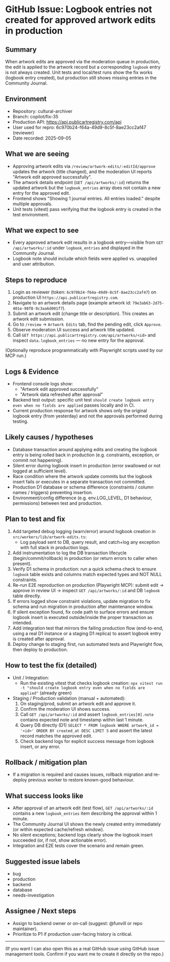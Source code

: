 # GitHub Issue: Logbook entries not created for approved artwork edits in production

## Summary

When artwork edits are approved via the moderation queue in production, the edit is applied to the artwork record but a corresponding `logbook` entry is not always created. Unit tests and local/test runs show the fix works (logbook entry created), but production still shows missing entries in the Community Journal.

## Environment

- Repository: cultural-archiver
- Branch: copilot/fix-35
- Production API: https://api.publicartregistry.com/api
- User used for repro: 6c970b24-f64a-49d9-8c5f-8ae23cc2af47 (reviewer)
- Date recorded: 2025-09-05

## What we are seeing

- Approving artwork edits via `/review/artwork-edits/:editId/approve` updates the artwork (title changed), and the moderation UI reports "Artwork edit approved successfully".
- The artwork details endpoint (`GET /api/artworks/:id`) returns the updated artwork but the `logbook_entries` array does not contain a new entry for the approved edit.
- Frontend shows "Showing 1 journal entries. All entries loaded." despite multiple approvals.
- Unit tests (vitest) pass verifying that the logbook entry is created in the test environment.

## What we expect to see

- Every approved artwork edit results in a logbook entry—visible from `GET /api/artworks/:id` under `logbook_entries` and displayed in the Community Journal.
- Logbook note should include which fields were applied vs. unapplied and user attribution.

## Steps to reproduce

1. Login as reviewer (token: `6c970b24-f64a-49d9-8c5f-8ae23cc2af47`) on production UI `https://api.publicartregistry.com`.
2. Navigate to an artwork details page (example artwork id: `79e3ab63-2d75-401e-98f8-9c3aa6d001f7`).
3. Submit an artwork edit (change title or description). This creates an artwork edit submission.
4. Go to `/review` → `Artwork Edits` tab, find the pending edit, click `Approve`.
5. Observe moderation UI success and artwork title updated.
6. Call `GET https://api.publicartregistry.com/api/artworks/<id>` and inspect `data.logbook_entries` — no new entry for the approval.

(Optionally reproduce programmatically with Playwright scripts used by our MCP run.)

## Logs & Evidence

- Frontend console logs show:
  - "Artwork edit approved successfully"
  - "Artwork data refreshed after approval"
- Backend test output: specific unit test `should create logbook entry even when no fields are applied` passes locally and in CI.
- Current production response for artwork shows only the original logbook entry (from yesterday) and not the approvals performed during testing.

## Likely causes / hypotheses

- Database transaction around applying edits and creating the logbook entry is being rolled back in production (e.g. constraints, exception, or commit not happening).
- Silent error during logbook insert in production (error swallowed or not logged at sufficient level).
- Race condition where the artwork update commits but the logbook insert fails or executes in a separate transaction not committed.
- Production D1 database or schema difference (constraints / column names / triggers) preventing insertion.
- Environment/config difference (e.g. env.LOG_LEVEL, D1 behaviour, permissions) between test and production.

## Plan to test and fix

1. Add targeted debug logging (warn/error) around logbook creation in `src/workers/lib/artwork-edits.ts`:
   - Log payload sent to DB, query result, and catch+log any exception with full stack in production logs.
2. Add instrumentation to log the DB transaction lifecycle (begin/commit/rollback) in production (or return errors to caller when present).
3. Verify D1 schema in production: run a quick schema check to ensure `logbook` table exists and columns match expected types and NOT NULL constraints.
4. Re-run E2E reproduction on production (Playwright MCP): submit edit → approve in review UI → inspect `GET /api/artworks/:id` and DB `logbook` table directly.
5. If errors logged show constraint violations, update migration to fix schema and run migration in production after maintenance window.
6. If silent exception found, fix code path to surface errors and ensure logbook insert is executed outside/inside the proper transaction as intended.
7. Add integration test that mirrors the failing production flow (end-to-end, using a real D1 instance or a staging D1 replica) to assert logbook entry is created after approval.
8. Deploy change to staging first, run automated tests and Playwright flow, then deploy to production.

## How to test the fix (detailed)

- Unit / Integration:
  - Run the existing vitest that checks logbook creation: `npx vitest run -t "should create logbook entry even when no fields are applied"` (already green)
- Staging / Production validation (manual + automated):
  1. On staging/prod, submit an artwork edit and approve it.
  2. Confirm the moderation UI shows success.
  3. Call `GET /api/artworks/:id` and assert `logbook_entries[0].note` contains expected note and timestamp within last 1 minute.
  4. Query DB directly (D1) `SELECT * FROM logbook WHERE artwork_id = '<id>' ORDER BY created_at DESC LIMIT 5` and assert the latest record matches the approved edit.
  5. Check backend logs for explicit success message from logbook insert, or any error.

## Rollback / mitigation plan

- If a migration is required and causes issues, rollback migration and re-deploy previous worker to restore known-good behaviour.

## What success looks like

- After approval of an artwork edit (test flow), `GET /api/artworks/:id` contains a new `logbook_entries` item describing the approval within 1 minute.
- The Community Journal UI shows the newly created entry immediately (or within expected cache/refresh window).
- No silent exceptions; backend logs clearly show the logbook insert succeeded (or, if not, show actionable error).
- Integration and E2E tests cover the scenario and remain green.

## Suggested issue labels

- bug
- production
- backend
- database
- needs-investigation

## Assignee / Next steps

- Assign to backend owner or on-call (suggest: @funvill or repo maintainer).
- Prioritize to P1 if production user-facing history is critical.

---

(If you want I can also open this as a real GitHub issue using GitHub issue management tools. Confirm if you want me to create it directly on the repo.)
